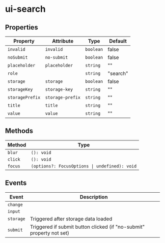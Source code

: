 # ui-search

## Properties

| Property        | Attribute        | Type      | Default  |
|-----------------|------------------|-----------|----------|
| `invalid`       | `invalid`        | `boolean` | false    |
| `noSubmit`      | `no-submit`      | `boolean` | false    |
| `placeholder`   | `placeholder`    | `string`  | ""       |
| `role`          |                  | `string`  | "search" |
| `storage`       | `storage`        | `boolean` | false    |
| `storageKey`    | `storage-key`    | `string`  | ""       |
| `storagePrefix` | `storage-prefix` | `string`  | ""       |
| `title`         | `title`          | `string`  | ""       |
| `value`         | `value`          | `string`  | ""       |

## Methods

| Method  | Type                                          |
|---------|-----------------------------------------------|
| `blur`  | `(): void`                                    |
| `click` | `(): void`                                    |
| `focus` | `(options?: FocusOptions \| undefined): void` |

## Events

| Event     | Description                                      |
|-----------|--------------------------------------------------|
| `change`  |                                                  |
| `input`   |                                                  |
| `storage` | Triggered after storage data loaded              |
| `submit`  | Triggered if submit button clicked (if "no-submit" property not set) |
